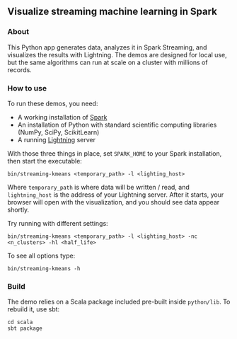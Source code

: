 ## Visualize streaming machine learning in Spark

### About
This Python app generates data, analyzes it in Spark Streaming, and visualizes the results with Lightning. The demos are designed for local use, but the same algorithms can run at scale on a cluster with millions of records.

### How to use
To run these demos, you need:

* A working installation of [Spark](http://spark.apache.org/downloads.html)
* An installation of Python with standard scientific computing libraries (NumPy, SciPy, ScikitLearn)
* A running [Lightning](http://lightning-viz.org) server

With those three things in place, set `SPARK_HOME` to your Spark installation, then start the executable:

	bin/streaming-kmeans <temporary_path> -l <lighting_host>

Where `temporary_path` is where data will be written / read, and `lightning_host` is the address of your Lightning server. After it starts, your browser will open with the visualization, and you should see data appear shortly. 

Try running with different settings:

	bin/streaming-kmeans <temporary_path> -l <lighting_host> -nc <n_clusters> -hl <half_life>

To see all options type:

	bin/streaming-kmeans -h

### Build
The demo relies on a Scala package included pre-built inside `python/lib`. To rebuild it, use sbt:

	cd scala
	sbt package
